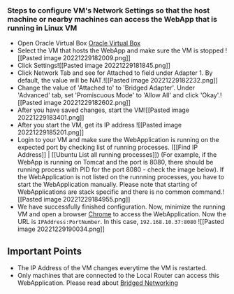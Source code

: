 ### Steps to configure VM's Network Settings so that the host machine or nearby machines can access the WebApp that is running in Linux VM
- Open Oracle Virtual Box  [Oracle Virtual Box](file:///C:/Program%20Files/Oracle/VirtualBox/VirtualBox.exe)
- Select the VM that hosts the WebApp and make sure the VM is stopped ![[Pasted image 20221229182009.png]]
- Click Settings![[Pasted image 20221229181845.png]]
- Click Network Tab and see for Attached to field under Adapter 1. By default, the value will be NAT.![[Pasted image 20221229182232.png]]
- Change the value of 'Attached to' to 'Bridged Adapter'. Under 'Advanced' tab, set 'Promiscuous Mode' to 'Allow All' and click 'Okay'.![[Pasted image 20221229182602.png]]
- After you have saved changes, start the VM![[Pasted image 20221229183401.png]]
- After you start the VM, get its IP address ![[Pasted image 20221229185201.png]]
- Login to your VM and make sure the WebApplication is running on the expected port by checking list of running processes. ([[Find IP Address]]  | [[Ubuntu List all running processes]]) (For example, if the WebApp is running on Tomcat and the port is 8080, there should be running process with PID for the port 8080 - check the image below). If the WebApplication is not listed on the runnning processes, you have to start the WebApplication manually. Please note that starting of WebApplications are stack specific and there is no common command.![[Pasted image 20221229184955.png]]
- We have successfully finished configuration. Now, minimize the running VM and open a browser [Chrome](file:///C:\Program%20Files\Google\Chrome\Application\chrome.exe) to access the WebApplication. Now the URL is `IPAddress:PortNumber`. In this case, `192.168.10.37:8080`  ![[Pasted image 20221229190034.png]]
## Important Points
- The IP Address of the VM changes everytime the VM is restarted. 
- Only machines that are connected to the Local Router can access this WebApplication.
Please read about [Bridged Networking](https://docs.oracle.com/en/virtualization/virtualbox/6.0/user/network_bridged.html)
